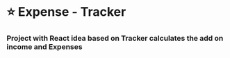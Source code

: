 
# ⭐ Expense - Tracker
### Project with React idea based on Tracker calculates the add on income and Expenses